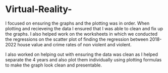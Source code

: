 # Virtual-Reality-

I focused on ensuring the graphs and the plotting was in order. When plotting and recieveing the data I ensured that I was able to clean and fix up the graphs. I also helped work on the worksheets in which we conducted the regressions on the scatter plot of finding the regression between 2018-2022 house value and crime rates of non violent and violent. 

I also worked on helping out with ensuring the data was clean as I helped separate the 4 years and also plot them individually using plotting formulas to make the graph look clean and presentable. 

